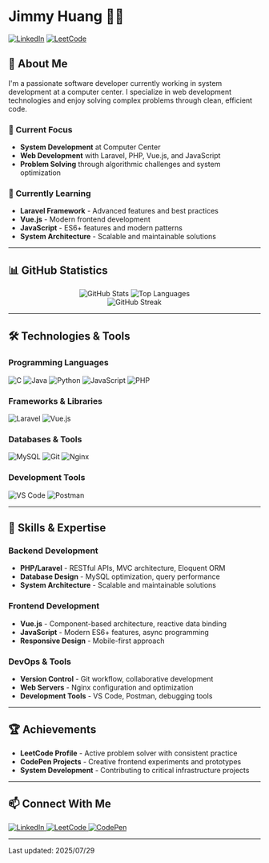 # Jimmy Huang 👨‍💻

[![LinkedIn](https://img.shields.io/badge/LinkedIn-0077B5?style=for-the-badge&logo=linkedin&logoColor=white)](https://linkedin.com/in/jimmy-cj-huang)
[![LeetCode](https://img.shields.io/badge/-LeetCode-FFA116?style=for-the-badge&logo=LeetCode&logoColor=black)](https://leetcode.com/pocper1)

## 🚀 About Me

I'm a passionate software developer currently working in system development at a computer center. I specialize in web development technologies and enjoy solving complex problems through clean, efficient code.

### 🔭 Current Focus

-   **System Development** at Computer Center
-   **Web Development** with Laravel, PHP, Vue.js, and JavaScript
-   **Problem Solving** through algorithmic challenges and system optimization

### 🌱 Currently Learning

-   **Laravel Framework** - Advanced features and best practices
-   **Vue.js** - Modern frontend development
-   **JavaScript** - ES6+ features and modern patterns
-   **System Architecture** - Scalable and maintainable solutions

---

## 📊 GitHub Statistics

<div align="center">
  <img src="https://github-readme-stats.vercel.app/api?username=pocper1&show_icons=true&theme=radical&hide_border=true" alt="GitHub Stats" />
  <img src="https://github-readme-stats.vercel.app/api/top-langs/?username=pocper1&layout=compact&theme=radical&hide_border=true" alt="Top Languages" />
</div>

<div align="center">
  <img src="https://github-readme-streak-stats.herokuapp.com/?user=pocper1&theme=radical&hide_border=true" alt="GitHub Streak" />
</div>

---

## 🛠️ Technologies & Tools

### Programming Languages

<div align="left">
  <img src="https://img.shields.io/badge/C-00599C?style=for-the-badge&logo=c&logoColor=white" alt="C" />
  <img src="https://img.shields.io/badge/Java-ED8B00?style=for-the-badge&logo=openjdk&logoColor=white" alt="Java" />
  <img src="https://img.shields.io/badge/Python-FFD43B?style=for-the-badge&logo=python&logoColor=blue" alt="Python" />
  <img src="https://img.shields.io/badge/JavaScript-323330?style=for-the-badge&logo=javascript&logoColor=F7DF1E" alt="JavaScript" />
  <img src="https://img.shields.io/badge/PHP-777BB4?style=for-the-badge&logo=php&logoColor=white" alt="PHP" />
</div>

### Frameworks & Libraries

<div align="left">
  <img src="https://img.shields.io/badge/Laravel-FF2D20?style=for-the-badge&logo=laravel&logoColor=white" alt="Laravel" />
  <img src="https://img.shields.io/badge/Vue.js-35495E?style=for-the-badge&logo=vue.js&logoColor=4FC08D" alt="Vue.js" />
</div>

### Databases & Tools

<div align="left">
  <img src="https://img.shields.io/badge/MySQL-00000F?style=for-the-badge&logo=mysql&logoColor=white" alt="MySQL" />
  <img src="https://img.shields.io/badge/GIT-E44C30?style=for-the-badge&logo=git&logoColor=white" alt="Git" />
  <img src="https://img.shields.io/badge/Nginx-009639?style=for-the-badge&logo=nginx&logoColor=white" alt="Nginx" />
</div>

### Development Tools

<div align="left">
  <img src="https://img.shields.io/badge/Visual_Studio_Code-007ACC?style=for-the-badge&logo=visual-studio-code&logoColor=white" alt="VS Code" />
  <img src="https://img.shields.io/badge/Postman-FF6C37?style=for-the-badge&logo=postman&logoColor=white" alt="Postman" />
</div>

---

## 🎯 Skills & Expertise

### Backend Development

-   **PHP/Laravel** - RESTful APIs, MVC architecture, Eloquent ORM
-   **Database Design** - MySQL optimization, query performance
-   **System Architecture** - Scalable and maintainable solutions

### Frontend Development

-   **Vue.js** - Component-based architecture, reactive data binding
-   **JavaScript** - Modern ES6+ features, async programming
-   **Responsive Design** - Mobile-first approach

### DevOps & Tools

-   **Version Control** - Git workflow, collaborative development
-   **Web Servers** - Nginx configuration and optimization
-   **Development Tools** - VS Code, Postman, debugging tools

---

## 🏆 Achievements

-   **LeetCode Profile** - Active problem solver with consistent practice
-   **CodePen Projects** - Creative frontend experiments and prototypes
-   **System Development** - Contributing to critical infrastructure projects

---

## 📫 Connect With Me

<div align="left">
  <a href="https://linkedin.com/in/jimmy-cj-huang">
    <img src="https://img.shields.io/badge/LinkedIn-0077B5?style=for-the-badge&logo=linkedin&logoColor=white" alt="LinkedIn" />
  </a>
  <a href="https://leetcode.com/pocper1">
    <img src="https://img.shields.io/badge/-LeetCode-FFA116?style=for-the-badge&logo=LeetCode&logoColor=black" alt="LeetCode" />
  </a>
  <a href="https://codepen.io/pocper1">
    <img src="https://img.shields.io/badge/Codepen-000000?style=for-the-badge&logo=codepen&logoColor=white" alt="CodePen" />
  </a>
</div>

---

Last updated: 2025/07/29
